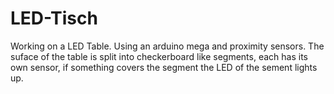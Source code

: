 # LED-Tisch
Working on a LED Table. Using an arduino mega and proximity sensors. The suface of the table is split into checkerboard like segments, each has its own sensor, if something covers the segment the LED of the sement lights up.
